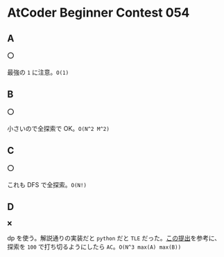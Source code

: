 # AtCoder Beginner Contest 054

## A

:o:

最強の `1` に注意。`O(1)`

## B

:o:

小さいので全探索で OK。`O(N^2 M^2)`

## C

:o:

これも DFS で全探索。`O(N!)`

## D

:x:

dp を使う。解説通りの実装だと `python` だと `TLE` だった。[この提出](https://atcoder.jp/contests/abc054/submissions/4823416)を参考に、探索を `100` で打ち切るようにしたら `AC`。`O(N^3 max(A) max(B))`
